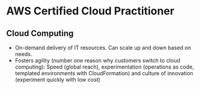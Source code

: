# AWS Certified Cloud Practitioner

## Cloud Computing
- On-demand delivery of IT resources. Can scale up and down based on needs.
- Fosters agility (number one reason why customers switch to cloud computing): Speed (global reach), experimentation (operations as code, templated environments with CloudFormation) and culture of innovation (experiment quickly with low cost)
